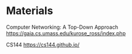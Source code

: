 # Materials

Computer Networking: A Top-Down Approach
https://gaia.cs.umass.edu/kurose_ross/index.php  

CS144
https://cs144.github.io/
